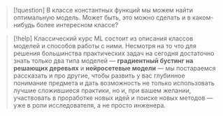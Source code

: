 
> [!question] 
> В классе константных функций мы можем найти оптимальную модель. Может быть, это можно сделать и в каком-нибудь более интересном классе?

> [!help] 
> Классический курс ML состоит из описания классов моделей и способов работы с ними. Несмотря на то что для решения большинства практических задач на сегодня достаточно знать только два типа моделей — **градиентный бустинг на решающих деревьях** и **нейросетевые модели** — мы постараемся рассказать и про другие, чтобы развить у вас глубинное понимание предмета и дать возможность не только использовать лучшие сложившиеся практики, но и, при вашем желании, участвовать в проработке новых идей и поиске новых методов — уже в роли исследователя, а не просто инженера.
